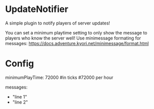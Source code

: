 # UpdateNotifier
A simple plugin to notify players of server updates!

You can set a minimum playtime setting to only show the message to players who know the server well!
Use minimessage formating for messages: https://docs.adventure.kyori.net/minimessage/format.html

# Config

minimumPlayTime: 72000
  #in ticks
  #72000 per hour

messages:
  - "line 1"
  - "line 2"
